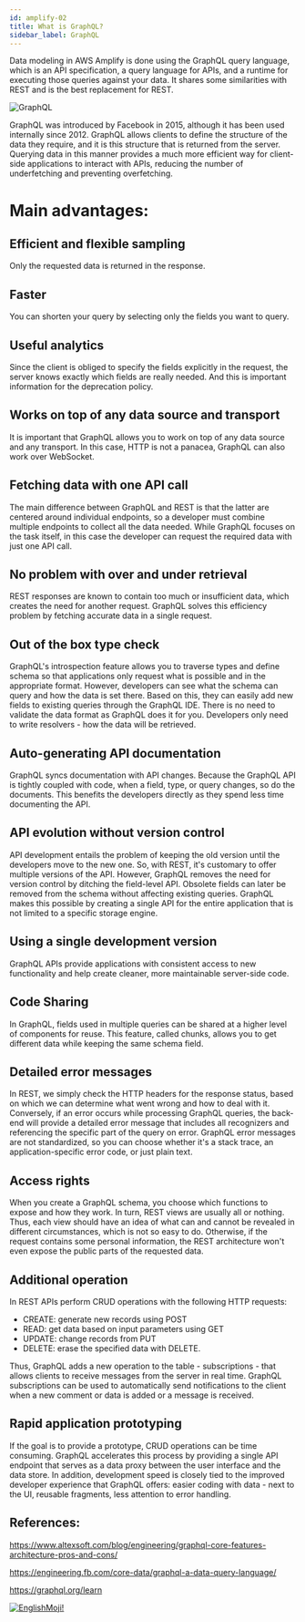 ```yaml
---
id: amplify-02
title: What is GraphQL?
sidebar_label: GraphQL
---
```


Data modeling in AWS Amplify is done using the GraphQL query language, which is an API specification, a query language for APIs, and a runtime for executing those queries against your data. It shares some similarities with REST and is the best replacement for REST.

![GraphQL](https://miro.medium.com/max/4800/1*CC4lauyfn1b2MdxqPrv1SA.png)

GraphQL was introduced by Facebook in 2015, although it has been used internally since 2012. GraphQL allows clients to define the structure of the data they require, and it is this structure that is returned from the server. Querying data in this manner provides a much more efficient way for client-side applications to interact with APIs, reducing the number of underfetching and preventing overfetching.

# Main advantages:

## Efficient and flexible sampling

Only the requested data is returned in the response.

## Faster

You can shorten your query by selecting only the fields you want to query.

## Useful analytics

Since the client is obliged to specify the fields explicitly in the request, the server knows exactly which fields are really needed. And this is important information for the deprecation policy.

## Works on top of any data source and transport

It is important that GraphQL allows you to work on top of any data source and any transport. In this case, HTTP is not a panacea, GraphQL can also work over WebSocket.

## Fetching data with one API call

The main difference between GraphQL and REST is that the latter are centered around individual endpoints, so a developer must combine multiple endpoints to collect all the data needed. While GraphQL focuses on the task itself, in this case the developer can request the required data with just one API call.

## No problem with over and under retrieval

REST responses are known to contain too much or insufficient data, which creates the need for another request. GraphQL solves this efficiency problem by fetching accurate data in a single request.

## Out of the box type check

GraphQL's introspection feature allows you to traverse types and define schema so that applications only request what is possible and in the appropriate format. However, developers can see what the schema can query and how the data is set there. Based on this, they can easily add new fields to existing queries through the GraphQL IDE. There is no need to validate the data format as GraphQL does it for you. Developers only need to write resolvers - how the data will be retrieved.

## Auto-generating API documentation

GraphQL syncs documentation with API changes. Because the GraphQL API is tightly coupled with code, when a field, type, or query changes, so do the documents. This benefits the developers directly as they spend less time documenting the API.

## API evolution without version control

API development entails the problem of keeping the old version until the developers move to the new one. So, with REST, it's customary to offer multiple versions of the API. However, GraphQL removes the need for version control by ditching the field-level API. Obsolete fields can later be removed from the schema without affecting existing queries. GraphQL makes this possible by creating a single API for the entire application that is not limited to a specific storage engine.

## Using a single development version

GraphQL APIs provide applications with consistent access to new functionality and help create cleaner, more maintainable server-side code.

## Code Sharing

In GraphQL, fields used in multiple queries can be shared at a higher level of components for reuse. This feature, called chunks, allows you to get different data while keeping the same schema field.

## Detailed error messages

In REST, we simply check the HTTP headers for the response status, based on which we can determine what went wrong and how to deal with it. Conversely, if an error occurs while processing GraphQL queries, the back-end will provide a detailed error message that includes all recognizers and referencing the specific part of the query on error.
GraphQL error messages are not standardized, so you can choose whether it's a stack trace, an application-specific error code, or just plain text.

## Access rights

When you create a GraphQL schema, you choose which functions to expose and how they work. In turn, REST views are usually all or nothing. Thus, each view should have an idea of ​​what can and cannot be revealed in different circumstances, which is not so easy to do. Otherwise, if the request contains some personal information, the REST architecture won't even expose the public parts of the requested data.

## Additional operation

In REST APIs perform CRUD operations with the following HTTP requests:

- CREATE: generate new records using POST
- READ: get data based on input parameters using GET
- UPDATE: change records from PUT
- DELETE: erase the specified data with DELETE.

Thus, GraphQL adds a new operation to the table - subscriptions - that allows clients to receive messages from the server in real time. GraphQL subscriptions can be used to automatically send notifications to the client when a new comment or data is added or a message is received.

## Rapid application prototyping

If the goal is to provide a prototype, CRUD operations can be time consuming. GraphQL accelerates this process by providing a single API endpoint that serves as a data proxy between the user interface and the data store. In addition, development speed is closely tied to the improved developer experience that GraphQL offers: easier coding with data - next to the UI, reusable fragments, less attention to error handling.

## References:

https://www.altexsoft.com/blog/engineering/graphql-core-features-architecture-pros-and-cons/

https://engineering.fb.com/core-data/graphql-a-data-query-language/

https://graphql.org/learn

[![EnglishMoji!](/img/logo/englishmoji.png)](https://link-to.app/xvh7Ush9kl)

